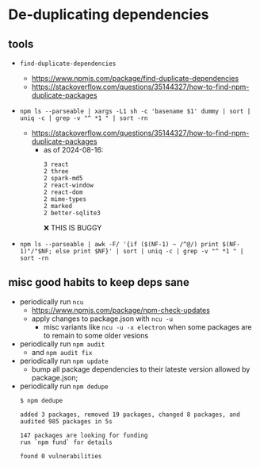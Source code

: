 # De-duplicating dependencies

## tools

- `find-duplicate-dependencies`
  - https://www.npmjs.com/package/find-duplicate-dependencies
  - https://stackoverflow.com/questions/35144327/how-to-find-npm-duplicate-packages

- `npm ls --parseable | xargs -L1 sh -c 'basename $1' dummy | sort | uniq -c | grep -v "^ *1 " | sort -rn`
  - https://stackoverflow.com/questions/35144327/how-to-find-npm-duplicate-packages
    - as of 2024-08-16:
        ```
        3 react
        2 three
        2 spark-md5
        2 react-window
        2 react-dom
        2 mime-types
        2 marked
        2 better-sqlite3
        ```
      ❌ THIS IS BUGGY

- `npm ls --parseable | awk -F/ '{if ($(NF-1) ~ /^@/) print $(NF-1)"/"$NF; else print $NF}' | sort | uniq -c | grep -v "^ *1 " | sort -rn`



## misc good habits to keep deps sane


- periodically run `ncu`
  - https://www.npmjs.com/package/npm-check-updates
  - apply changes to package.json with `ncu -u`
    - misc variants like `ncu -u -x electron` when some packages are to remain to some older vesions
- periodically run `npm audit`
  - and `npm audit fix`
- periodically run `npm update`
  - bump all package dependencies to their lateste version allowed by package.json;
- periodically run `npm dedupe`
    ```
    $ npm dedupe

    added 3 packages, removed 19 packages, changed 8 packages, and audited 985 packages in 5s

    147 packages are looking for funding
    run `npm fund` for details

    found 0 vulnerabilities
    ```